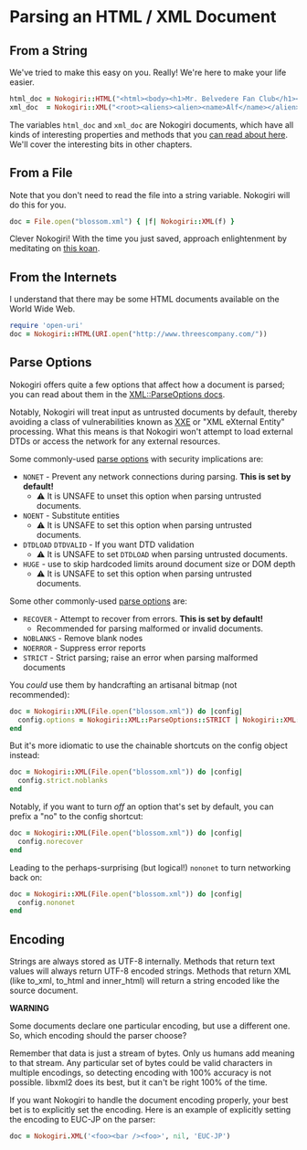 # Parsing an HTML / XML Document

## From a String

We've tried to make this easy on you. Really! We're here to make your life easier.

```ruby
html_doc = Nokogiri::HTML("<html><body><h1>Mr. Belvedere Fan Club</h1></body></html>")
xml_doc  = Nokogiri::XML("<root><aliens><alien><name>Alf</name></alien></aliens></root>")
```

The variables `html_doc` and `xml_doc` are Nokogiri documents, which
have all kinds of interesting properties and methods that you [can
read about here][read-document]. We'll cover the interesting bits in other
chapters.

  [read-document]: https://nokogiri.org/rdoc/Nokogiri/XML/Document

## From a File

Note that you don't need to read the file into a string variable. Nokogiri will do this for you.

```ruby
doc = File.open("blossom.xml") { |f| Nokogiri::XML(f) }
```

Clever Nokogiri! With the time you just saved, approach enlightenment by meditating on [this koan][].

  [this koan]: http://twitter.com/rjw1/status/2741916767

## From the Internets

I understand that there may be some HTML documents available on the
World Wide Web.

```ruby
require 'open-uri'
doc = Nokogiri::HTML(URI.open("http://www.threescompany.com/"))
```

## Parse Options

Nokogiri offers quite a few options that affect how a document is
parsed; you can read about them in the [XML::ParseOptions docs][read-parse-options].

Notably, Nokogiri will treat input as untrusted documents by default, thereby avoiding a class of vulnerabilities known as [XXE][XXE] or "XML eXternal Entity" processing. What this means is that Nokogiri won't attempt to load external DTDs or access the network for any external resources.

Some commonly-used [parse options][read-parse-options] with security implications are:

  [read-parse-options]: https://nokogiri.org/rdoc/Nokogiri/XML/ParseOptions
  [XXE]: https://www.owasp.org/index.php/XML_External_Entity_(XXE)_Processing

* `NONET` - Prevent any network connections during parsing. __This is set by default!__
  * ⚠ It is UNSAFE to unset this option when parsing untrusted documents.
* `NOENT` - Substitute entities
  * ⚠ It is UNSAFE to set this option when parsing untrusted documents.
* `DTDLOAD`  `DTDVALID` - If you want DTD validation
  * ⚠ It is UNSAFE to set `DTDLOAD` when parsing untrusted documents.
* `HUGE` - use to skip hardcoded limits around document size or DOM depth
  * ⚠ It is UNSAFE to set this option when parsing untrusted documents.

Some other commonly-used [parse options][read-parse-options] are:

* `RECOVER` - Attempt to recover from errors. __This is set by default!__
  * Recommended for parsing malformed or invalid documents.
* `NOBLANKS` - Remove blank nodes
* `NOERROR` - Suppress error reports
* `STRICT` - Strict parsing; raise an error when parsing malformed documents

You _could_ use them by handcrafting an artisanal bitmap (not recommended):

```ruby
doc = Nokogiri::XML(File.open("blossom.xml")) do |config|
  config.options = Nokogiri::XML::ParseOptions::STRICT | Nokogiri::XML::ParseOptions::NOBLANKS
end
```

But it's more idiomatic to use the chainable shortcuts on the config object instead:

```ruby
doc = Nokogiri::XML(File.open("blossom.xml")) do |config|
  config.strict.noblanks
end
```

Notably, if you want to turn _off_ an option that's set by default, you can prefix a "no" to the config shortcut:

```ruby
doc = Nokogiri::XML(File.open("blossom.xml")) do |config|
  config.norecover
end
```

Leading to the perhaps-surprising (but logical!) `nononet` to turn networking back on:

``` ruby
doc = Nokogiri::XML(File.open("blossom.xml")) do |config|
  config.nononet
end
```


## Encoding

Strings are always stored as UTF-8 internally.  Methods that return
text values will always return UTF-8 encoded strings.  Methods that
return XML (like to_xml, to_html and inner_html) will return a string
encoded like the source document.

**WARNING**

Some documents declare one particular encoding, but use a different
one. So, which encoding should the parser choose?

Remember that data is just a stream of bytes. Only us humans add
meaning to that stream. Any particular set of bytes could be valid
characters in multiple encodings, so detecting encoding with 100%
accuracy is not possible. libxml2 does its best, but it can't be right
100% of the time.

If you want Nokogiri to handle the document encoding properly, your
best bet is to explicitly set the encoding.  Here is an example of
explicitly setting the encoding to EUC-JP on the parser:

```ruby
doc = Nokogiri.XML('<foo><bar /><foo>', nil, 'EUC-JP')
```
